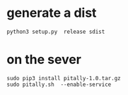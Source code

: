 # generate a dist
```
python3 setup.py  release sdist
```

# on the sever
```
sudo pip3 install pitally-1.0.tar.gz
sudo pitally.sh  --enable-service
```
